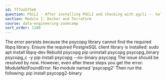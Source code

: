 ```yaml
---
id: 7f7aa5f5e6
question: PGCLI - After installing PGCLI and checking with pgcli -- help we get the error: ImportError: no pq wrapper available
section: Module 1: Docker and Terraform
course: data-engineering-zoomcamp
sort_order: 1180
---
```


The error persists because the psycopg library cannot find the required libpq library. Ensure the required PostgreSQL client library is installed:
	sudo apt install libpq-dev
Rebuild psycopg 
	pip uninstall psycopg psycopg_binary psycopg_c -y
	pip install psycopg --no-binary psycopg
The issue should be resolved by now. However, even after these steps you get the error:
ModuleNotFoundError: No module named 'psycopg2'
Then run the following:
	pip install psycopg2-binary

